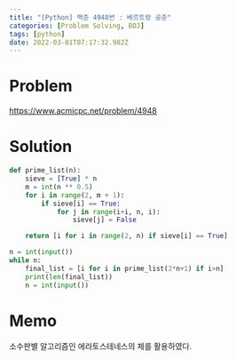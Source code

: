 ```yaml
---
title: "[Python] 백준 4948번 : 베르트랑 공준"
categories: [Problem Solving, BOJ]
tags: [python]
date: 2022-03-01T07:17:32.982Z
---
```

# Problem
<https://www.acmicpc.net/problem/4948>

# Solution
```py
def prime_list(n):
    sieve = [True] * n
    m = int(n ** 0.5)
    for i in range(2, m + 1):
        if sieve[i] == True:
            for j in range(i+i, n, i):
                sieve[j] = False

    return [i for i in range(2, n) if sieve[i] == True]

n = int(input())
while n:
    final_list = [i for i in prime_list(2*n+1) if i>n]
    print(len(final_list))
    n = int(input())
```
# Memo
소수판별 알고리즘인 에라토스테네스의 체를 활용하였다.